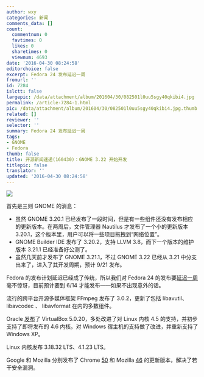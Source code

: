 ```yaml
---
author: wxy
categories: 新闻
comments_data: []
count:
  commentnum: 0
  favtimes: 0
  likes: 0
  sharetimes: 0
  viewnum: 4693
date: '2016-04-30 08:24:58'
editorchoice: false
excerpt: Fedora 24 发布延迟一周
fromurl: ''
id: 7284
islctt: false
largepic: /data/attachment/album/201604/30/082501l0uu5sgy40qkibi4.jpg
permalink: /article-7284-1.html
pic: /data/attachment/album/201604/30/082501l0uu5sgy40qkibi4.jpg.thumb.jpg
related: []
reviewer: ''
selector: ''
summary: Fedora 24 发布延迟一周
tags:
- GNOME
- Fedora
thumb: false
title: 开源新闻速递(160430)：GNOME 3.22 开始开发
titlepic: false
translator: ''
updated: '2016-04-30 08:24:58'
---
```


![](/data/attachment/album/201604/30/082501l0uu5sgy40qkibi4.jpg)


首先是三则 GNOME 的消息：


* 虽然 GNOME 3.20.1 已经发布了一段时间，但是有一些组件还没有发布相应的更新版本。在两周后，文件管理器 Nautilus 才发布了一个小的更新版本 3.20.1，这个版本里，用户可以将一些项目拖拽到“网络位置”。
* GNOME Builder IDE 发布了 3.20.2，支持 LLVM 3.8，而下一个版本的维护版本 3.21.1 已经准备好公测了。
* 虽然几天前才发布了 GNOME 3.21.1，不过 GNOME 3.22 已经从 3.21 中分支出来了，进入了其开发周期，预计 9/21 发布。


Fedora 的发布计划延迟已经成了传统，所以我们对 Fedora 24 的发布要[延迟一周](https://lists.fedoraproject.org/archives/list/devel@lists.fedoraproject.org/thread/5KUAYCUAXPBQVWIECQXWVG2ZE3IHUFKZ/)毫不惊讶，目前预计要到 6/14 才能发布——如果不出现意外的话。


流行的跨平台开源多媒体框架 FFmpeg 发布了 3.0.2，更新了包括 libavutil、libavcodec 、 libavformat 在内的多数组件。


Oracle [发布](https://www.virtualbox.org/wiki/Changelog)了 VirtualBox 5.0.20，多处改进了对 Linux 内核 4.5 的支持，并初步支持了即将发布的 4.6 内核。对 Windows 宿主机的支持做了改进，并重新支持了 Windows XP。


Linux 内核发布 3.18.32 LTS、4.1.23 LTS。


Google 和 Mozilla 分别发布了 Chrome [50](http://googlechromereleases.blogspot.ro/2016/04/stable-channel-update_28.html) 和 Mozilla [46](https://www.mozilla.org/en-US/security/known-vulnerabilities/firefox/#firefox46) 的更新版本，解决了若干安全漏洞。